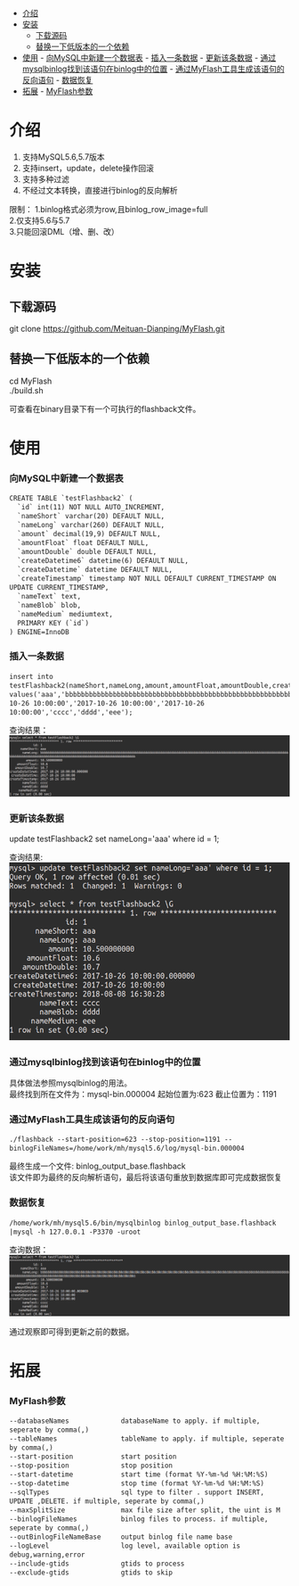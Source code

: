 <!-- TOC depthFrom:1 depthTo:6 withLinks:1 updateOnSave:1 orderedList:0 -->

- [介绍](#介绍)
- [安装](#安装)
	- [下载源码](#下载源码)
	- [替换一下低版本的一个依赖](#替换一下低版本的一个依赖)
- [使用](#使用)
		- [向MySQL中新建一个数据表](#向mysql中新建一个数据表)
		- [插入一条数据](#插入一条数据)
		- [更新该条数据](#更新该条数据)
		- [通过mysqlbinlog找到该语句在binlog中的位置](#通过mysqlbinlog找到该语句在binlog中的位置)
		- [通过MyFlash工具生成该语句的反向语句](#通过myflash工具生成该语句的反向语句)
		- [数据恢复](#数据恢复)
- [拓展](#拓展)
		- [MyFlash参数](#myflash参数)

<!-- /TOC -->
# 介绍
1. 支持MySQL5.6,5.7版本
2. 支持insert，update，delete操作回滚
3. 支持多种过滤
4. 不经过文本转换，直接进行binlog的反向解析

限制：
1.binlog格式必须为row,且binlog_row_image=full  
2.仅支持5.6与5.7  
3.只能回滚DML（增、删、改）  

# 安装
## 下载源码
git clone https://github.com/Meituan-Dianping/MyFlash.git

## 替换一下低版本的一个依赖
cd  MyFlash  
./build.sh

可查看在binary目录下有一个可执行的flashback文件。

# 使用
### 向MySQL中新建一个数据表
```
CREATE TABLE `testFlashback2` (
  `id` int(11) NOT NULL AUTO_INCREMENT,
  `nameShort` varchar(20) DEFAULT NULL,
  `nameLong` varchar(260) DEFAULT NULL,
  `amount` decimal(19,9) DEFAULT NULL,
  `amountFloat` float DEFAULT NULL,
  `amountDouble` double DEFAULT NULL,
  `createDatetime6` datetime(6) DEFAULT NULL,
  `createDatetime` datetime DEFAULT NULL,
  `createTimestamp` timestamp NOT NULL DEFAULT CURRENT_TIMESTAMP ON UPDATE CURRENT_TIMESTAMP,
  `nameText` text,
  `nameBlob` blob,
  `nameMedium` mediumtext,
  PRIMARY KEY (`id`)
) ENGINE=InnoDB
```
### 插入一条数据
```
insert into testFlashback2(nameShort,nameLong,amount,amountFloat,amountDouble,createDatetime6,createDatetime,createTimestamp,nameText,nameBlob,nameMedium) values('aaa','bbbbbbbbbbbbbbbbbbbbbbbbbbbbbbbbbbbbbbbbbbbbbbbbbbbbbbbbbbbbbbbbbbbbbbbbbbbbbbbbbbbbbbbbbbbbbbbbbbbbbbbbbbbbbbbbbbbbbbbbbbbbbbbbbbbbbbbbbbbbbbbbbbbbbbbbbbbbbbbbbbbbbbbbbbbbbbbbbbbbbbbbbbbbbbbbbbbbbbbbbbbbb',10.5,10.6,10.7,'2017-10-26 10:00:00','2017-10-26 10:00:00','2017-10-26 10:00:00','cccc','dddd','eee');
```

查询结果：
![before](../picture/MyFlash_before.png)


### 更新该条数据
update testFlashback2 set nameLong='aaa' where id = 1;

查询结果:
![update](../picture/MyFlash_update.png)

### 通过mysqlbinlog找到该语句在binlog中的位置
具体做法参照mysqlbinlog的用法。  
最终找到所在文件为：mysql-bin.000004
起始位置为:623
截止位置为：1191

### 通过MyFlash工具生成该语句的反向语句
```
./flashback --start-position=623 --stop-position=1191 --binlogFileNames=/home/work/mh/mysql5.6/log/mysql-bin.000004
```
最终生成一个文件:
binlog_output_base.flashback  
该文件即为最终的反向解析语句，最后将该语句重放到数据库即可完成数据恢复

### 数据恢复
```
/home/work/mh/mysql5.6/bin/mysqlbinlog binlog_output_base.flashback |mysql -h 127.0.0.1 -P3370 -uroot
```
查询数据：
![恢复之后](../picture/MyFlash_after.png)

通过观察即可得到更新之前的数据。

# 拓展
### MyFlash参数
```
--databaseNames             databaseName to apply. if multiple, seperate by comma(,)
--tableNames                tableName to apply. if multiple, seperate by comma(,)
--start-position            start position
--stop-position             stop position
--start-datetime            start time (format %Y-%m-%d %H:%M:%S)
--stop-datetime             stop time (format %Y-%m-%d %H:%M:%S)
--sqlTypes                  sql type to filter . support INSERT, UPDATE ,DELETE. if multiple, seperate by comma(,)
--maxSplitSize              max file size after split, the uint is M
--binlogFileNames           binlog files to process. if multiple, seperate by comma(,)
--outBinlogFileNameBase     output binlog file name base
--logLevel                  log level, available option is debug,warning,error
--include-gtids             gtids to process
--exclude-gtids             gtids to skip
```
